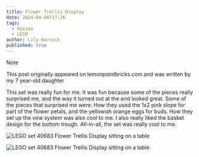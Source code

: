 ```yaml
---
title: Flower Trellis Display
date: 2024-04-06T17:26
tags:
  - Review
  - LEGO
author: Lily Warnick
published: true
---
```


> [!NOTE]
> This post originally appeared on lemonpointbricks.com and was written by my 7 year-old daughter

This set was really fun for me. It was fun because some of the pieces really surprised me, and the way it turned out at the end looked great. Some of the pieces that surprised me were: How they used the 1x2 pink slope for part of the flower petals, and the yellowish orange eggs for buds. How they set up the vine system was also cool to me. I also really liked the basket design for the bottom trough. All-in-all, the set  was really cool to me.

![LEGO set 40683 Flower Trellis Display sitting on a table](/media/IMG_7989-1.jpeg)

![LEGO set 40683 Flower Trellis Display sitting on a table](/media/IMG_7990.jpeg "It includes a hook so we can hang it on the wall!")
